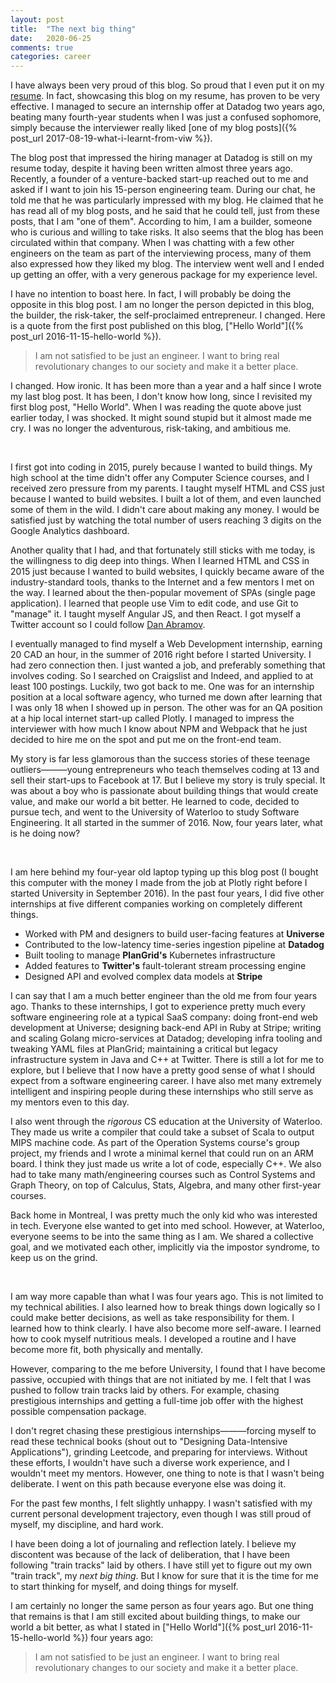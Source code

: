 ```yaml
---
layout: post
title:  "The next big thing"
date:   2020-06-25
comments: true
categories: career
---
```


I have always been very proud of this blog. So proud that I even put it on my
[resume](https://s3.amazonaws.com/lpan-resume/resume.pdf). In fact, showcasing
this blog on my resume, has proven to be very effective. I managed to secure an
internship offer at Datadog two years ago, beating many fourth-year students
when I was just a confused sophomore, simply because the interviewer really
liked [one of my blog posts]({% post_url 2017-08-19-what-i-learnt-from-viw %}).

The blog post that impressed the hiring manager at Datadog is still on my resume
today, despite it having been written almost three years ago. Recently, a
founder of a venture-backed start-up reached out to me and asked if I want to
join his 15-person engineering team. During our chat, he told me that he was
particularly impressed with my blog. He claimed that he has read all of my blog
posts, and he said that he could tell, just from these posts, that I am "one of
them". According to him, I am a builder, someone who is curious and willing to
take risks. It also seems that the blog has been circulated within that company.
When I was chatting with a few other engineers on the team as part of the
interviewing process, many of them also expressed how they liked my blog. The
interview went well and I ended up getting an offer, with a very generous
package for my experience level.

I have no intention to boast here. In fact, I will probably be doing the
opposite in this blog post. I am no longer the person depicted in this blog, the
builder, the risk-taker, the self-proclaimed entrepreneur. I changed. Here is a
quote from the first post published on this blog, ["Hello World"]({% post_url
2016-11-15-hello-world %}).

> I am not satisfied to be just an engineer. I want to bring real revolutionary
  changes to our society and make it a better place.

I changed. How ironic. It has been more than a year and a half since I wrote my
last blog post. It has been, I don't know how long, since I revisited my first
blog post, "Hello World". When I was reading the quote above just earlier today,
I was shocked. It might sound stupid but it almost made me cry. I was no longer
the adventurous, risk-taking, and ambitious me.

&nbsp;

I first got into coding in 2015, purely because I wanted to build things. My
high school at the time didn't offer any Computer Science courses, and I
received zero pressure from my parents. I taught myself HTML and CSS just
because I wanted to build websites. I built a lot of them, and even launched
some of them in the wild. I didn't care about making any money. I would be
satisfied just by watching the total number of users reaching 3 digits on the
Google Analytics dashboard.

Another quality that I had, and that fortunately still sticks with me today, is
the willingness to dig deep into things. When I learned HTML and CSS in 2015
just because I wanted to build websites, I quickly became aware of the
industry-standard tools, thanks to the Internet and a few mentors I met on the
way. I learned about the then-popular movement of SPAs (single page
application). I learned that people use Vim to edit code, and use Git to
"manage" it. I taught myself Angular JS, and then React. I got myself a Twitter
account so I could follow [Dan Abramov](https://twitter.com/dan_abramov).

I eventually managed to find myself a Web Development internship, earning 20 CAD
an hour, in the summer of 2016 right before I started University. I had zero
connection then. I just wanted a job, and preferably something that involves
coding. So I searched on Craigslist and Indeed, and applied to at least 100
postings. Luckily, two got back to me. One was for an internship position at a
local software agency, who turned me down after learning that I was only 18 when
I showed up in person. The other was for an QA position at a hip local internet
start-up called Plotly. I managed to impress the interviewer with how much I
know about NPM and Webpack that he just decided to hire me on the spot and put
me on the front-end team.

My story is far less glamorous than the success stories of these teenage
outliers———young entrepreneurs who teach themselves coding at 13 and sell their
start-ups to Facebook at 17. But I believe my story is truly special. It was
about a boy who is passionate about building things that would create value, and
make our world a bit better. He learned to code, decided to pursue tech, and
went to the University of Waterloo to study Software Engineering. It all started
in the summer of 2016. Now, four years later, what is he doing now?

&nbsp;

I am here behind my four-year old laptop typing up this blog post (I bought this
computer with the money I made from the job at Plotly right before I started
University in September 2016). In the past four years, I did five other
internships at five different companies working on completely different things.
  - Worked with PM and designers to build user-facing features at **Universe**
  - Contributed to the low-latency time-series ingestion pipeline at **Datadog**
  - Built tooling to manage **PlanGrid's** Kubernetes infrastructure
  - Added features to **Twitter's** fault-tolerant stream processing engine
  - Designed API and evolved complex data models at **Stripe**

I can say that I am a much better engineer than the old me from four years ago.
Thanks to these internships, I got to experience pretty much every software
engineering role at a typical SaaS company: doing front-end web development at
Universe; designing back-end API in Ruby at Stripe; writing and scaling Golang
micro-services at Datadog; developing infra tooling and tweaking YAML files at
PlanGrid; maintaining a critical but legacy infrastructure system in Java and
C++ at Twitter. There is still a lot for me to explore, but I believe that I now
have a pretty good sense of what I should expect from a software engineering
career. I have also met many extremely intelligent and inspiring people during
these internships who still serve as my mentors even to this day.

I also went through the *rigorous* CS education at the University of Waterloo.
They made us write a compiler that could take a subset of Scala to output MIPS
machine code. As part of the Operation Systems course's group project, my
friends and I wrote a minimal kernel that could run on an ARM board. I think
they just made us write a lot of code, especially C++. We also had to take many
math/engineering courses such as Control Systems and Graph Theory, on top of
Calculus, Stats, Algebra, and many other first-year courses.

Back home in Montreal, I was pretty much the only kid who was interested in
tech. Everyone else wanted to get into med school. However, at Waterloo,
everyone seems to be into the same thing as I am. We shared a collective goal,
and we motivated each other, implicitly via the impostor syndrome, to keep us on
the grind.

&nbsp;

I am way more capable than what I was four years ago. This is not limited to my
technical abilities. I also learned how to break things down logically so I
could make better decisions, as well as take responsibility for them. I learned
how to think clearly. I have also become more self-aware. I learned how to cook
myself nutritious meals. I developed a routine and I have become more fit, both
physically and mentally.

However, comparing to the me before University, I found that I have become
passive, occupied with things that are not initiated by me. I felt that I was
pushed to follow train tracks laid by others. For example, chasing prestigious
internships and getting a full-time job offer with the highest possible
compensation package.

I don't regret chasing these prestigious internships———forcing myself to read
these technical books (shout out to "Designing Data-Intensive Applications"),
grinding Leetcode, and preparing for interviews. Without these efforts, I
wouldn't have such a diverse work experience, and I wouldn't meet my mentors.
However, one thing to note is that I wasn't being deliberate. I went on this
path because everyone else was doing it.

For the past few months, I felt slightly unhappy. I wasn't satisfied with my
current personal development trajectory, even though I was still proud of
myself, my discipline, and hard work.

I have been doing a lot of journaling and reflection lately. I believe my
discontent was because of the lack of deliberation, that I have been following
"train tracks" laid by others. I have still yet to figure out my own "train
track", my *next big thing*. But I know for sure that it is the time for me to
start thinking for myself, and doing things for myself.

I am certainly no longer the same person as four years ago. But one thing that
remains is that I am still excited about building things, to make our world a bit
better, as what I stated in ["Hello World"]({% post_url 2016-11-15-hello-world
%}) four years ago:

> I am not satisfied to be just an engineer. I want to bring real revolutionary
  changes to our society and make it a better place.
